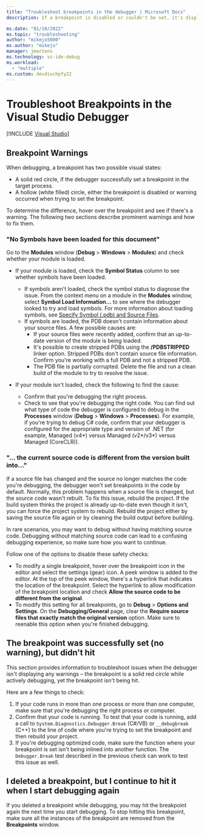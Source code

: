 ```yaml
---
title: "Troubleshoot breakpoints in the debugger | Microsoft Docs"
description: If a breakpoint is disabled or couldn't be set, it's displayed as a hollow circle. Look here information on problems that can occur when setting breakpoints.

ms.date: "01/10/2022"
ms.topic: "troubleshooting" 
author: "mikejo5000"
ms.author: "mikejo"
manager: jmartens
ms.technology: vs-ide-debug
ms.workload:
  - "multiple"
ms.custom: devdivchpfy22
---
```

# Troubleshoot Breakpoints in the Visual Studio Debugger

 [!INCLUDE [Visual Studio](~/includes/applies-to-version/vs-not-mac.md)]

## Breakpoint Warnings

When debugging, a breakpoint has two possible visual states:

* A solid red circle, if the debugger successfully set a breakpoint in the target process.
* A hollow (white filled) circle, either the breakpoint is disabled or warning occurred when trying to set the breakpoint.

To determine the difference, hover over the breakpoint and see if there's a warning. The following two sections describe prominent warnings and how to fix them.

### "No Symbols have been loaded for this document"

Go to the **Modules** window (**Debug** > **Windows** > **Modules**) and check whether your module is loaded.

* If your module is loaded, check the **Symbol Status** column to see whether symbols have been loaded.
  * If symbols aren't loaded, check the symbol status to diagnose the issue. From the context menu on a module in the **Modules** window, select **Symbol Load Information...** to see where the debugger looked to try and load symbols. For more information about loading symbols, see [Specify Symbol (.pdb) and Source Files](../debugger/specify-symbol-dot-pdb-and-source-files-in-the-visual-studio-debugger.md).
  * If symbols are loaded, the PDB doesn't contain information about your source files. A few possible causes are:
    * If your source files were recently added, confirm that an up-to-date version of the module is being loaded.
    * It's possible to create stripped PDBs using the **/PDBSTRIPPED** linker option. Stripped PDBs don't contain source file information. Confirm you're working with a full PDB and not a stripped PDB.
    * The PDB file is partially corrupted. Delete the file and run a clean build of the module to try to resolve the issue.

* If your module isn't loaded, check the following to find the cause:
  * Confirm that you're debugging the right process.
  * Check to see that you're debugging the right code. You can find out what type of code the debugger is configured to debug in the **Processes** window (**Debug** > **Windows** > **Processes**). For example, if you're trying to debug C# code, confirm that your debugger is configured for the appropriate type and version of .NET (for example, Managed (v4\*) versus Managed (v2\*/v3\*) versus Managed (CoreCLR)).

### "… the current source code is different from the version built into..."

If a source file has changed and the source no longer matches the code you're debugging, the debugger won't set breakpoints in the code by default. Normally, this problem happens when a source file is changed, but the source code wasn't rebuilt. To fix this issue, rebuild the project. If the build system thinks the project is already up-to-date even though it isn't, you can force the project system to rebuild. Rebuild the project either by saving the source file again or by cleaning the build output before building.

In rare scenarios, you may want to debug without having matching source code. Debugging without matching source code can lead to a confusing debugging experience, so make sure how you want to continue.

Follow one of the options to disable these safety checks:

* To modify a single breakpoint, hover over the breakpoint icon in the editor and select the settings (gear) icon. A peek window is added to the editor. At the top of the peek window, there's a hyperlink that indicates the location of the breakpoint. Select the hyperlink to allow modification of the breakpoint location and check **Allow the source code to be different from the original**.
* To modify this setting for all breakpoints, go to **Debug** > **Options and Settings**. On the **Debugging/General** page, clear the **Require source files that exactly match the original version** option. Make sure to reenable this option when you're finished debugging.

## The breakpoint was successfully set (no warning), but didn't hit

This section provides information to troubleshoot issues when the debugger isn't displaying any warnings – the breakpoint is a solid red circle while actively debugging, yet the breakpoint isn't being hit.

Here are a few things to check:

1. If your code runs in more than one process or more than one computer, make sure that you're debugging the right process or computer.
2. Confirm that your code is running. To test that your code is running, add a call to `System.Diagnostics.Debugger.Break` (C#/VB) or `__debugbreak` (C++) to the line of code where you're trying to set the breakpoint and then rebuild your project.
3. If you're debugging optimized code, make sure the function where your breakpoint is set isn't being inlined into another function. The `Debugger.Break` test described in the previous check can work to test this issue as well.

## I deleted a breakpoint, but I continue to hit it when I start debugging again

If you deleted a breakpoint while debugging, you may hit the breakpoint again the next time you start debugging. To stop hitting this breakpoint, make sure all the instances of the breakpoint are removed from the **Breakpoints** window.

